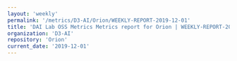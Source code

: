 ```yaml
---
layout: 'weekly'
permalink: '/metrics/D3-AI/Orion/WEEKLY-REPORT-2019-12-01'
title: 'DAI Lab OSS Metrics Metrics report for Orion | WEEKLY-REPORT-2019-12-01'
organization: 'D3-AI'
repository: 'Orion'
current_date: '2019-12-01'
---
```

